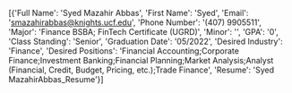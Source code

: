 [{'Full Name': 'Syed Mazahir Abbas', 'First Name': 'Syed', 'Email': 'smazahirabbas@knights.ucf.edu', 'Phone Number': '(407) 9905511', 'Major': 'Finance BSBA; FinTech Certificate (UGRD)', 'Minor': '', 'GPA': '0', 'Class Standing': 'Senior', 'Graduation Date': '05/2022', 'Desired Industry': 'Finance', 'Desired Positions': 'Financial Accounting;Corporate Finance;Investment Banking;Financial Planning;Market Analysis;Analyst (Financial, Credit, Budget, Pricing, etc.);Trade Finance', 'Resume': 'Syed MazahirAbbas_Resume'}]
